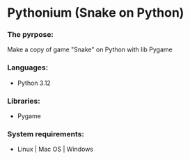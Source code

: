 # Pythonium (Snake on Python)

### The pyrpose:
Make a copy of game "Snake" on Python with lib Pygame
### Languages:
- Python 3.12
### Libraries:
- Pygame
### System requirements:
- Linux | Mac OS | Windows


